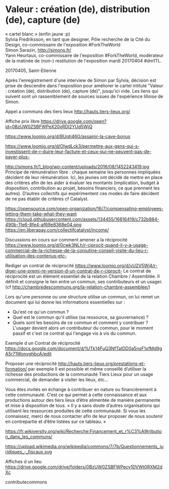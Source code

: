 # Valeur : création (de), distribution (de), capture (de)
« cartel blanc » (enfin jaune :p)  
Sylvia Fredriksson, en tant que designer, Pôle recherche de la Cité du Design, co-commissaire de l'exposition #ForkTheWorld  
Simon Sarazin, http://simons.fr/  
Yann Heurtaux, co-commissaire de l'exposition #ForkTheWorld, modérateur de la matinée de (non-) restitution de l'exposition mardi 20170404 #dm1TL.  

20170405, Saint-Etienne  

Après l'enregistrement d'une interview de Simon par Sylvia, décision est prise de descendre dans l'exposition pour améliorer le cartel intitulé "Valeur : création (de), distribution (de), capture (de)", jusqu'ici vide. Les liens qui suivent sont un rassemblement de sources issues de l'expérience lilloise de Simon.  

Appel a communs des tiers lieux
http://hauts.tiers-lieux.org/

Affiche prix libre
https://drive.google.com/open?id=0BzUW0ZSBFWPeX20xRDl2YUd5WjQ

https://www.loomio.org/d/BUqti46G/assainir-la-cave-bonus

https://www.loomio.org/d/OlwdLck3/permettre-aux-gens-qui-s-investissent-de-r-duire-leur-facture-et-ceux-qui-ne-peuvent-pas-de-payer-plus-

http://simons.fr/1_blog/wp-content/uploads/2016/08/1452243419.jpg
Principe de rémunération libre : chaque semaine les personnes impliquées décident de leur rémunération. Ici, les jeunes ont décidé de mettre en place des critères afin de les aider à évaluer les montants (implication, budget à disposition, contribution au projet, besoins financiers, ce que prennent les autres). D’autres collectifs qui expérimentent ces modes de faire décident de ne pas établir de critères cf Catalyst.

https://opensource.com/open-organization/16/7/compensating-employees-letting-them-take-what-they-want
https://cloud.githubusercontent.com/assets/134455/16816419/c732b884-490b-11e6-8fe4-af69e8368e04.png
https://en.liberapay.com/collectifcatalyst/income/

Discussions en cours sur comment amener a la réciprocité
https://www.loomio.org/d/0cwk3NLh/r-ciprocit-quand-il-y-a-usage-commercial-de-la-richesse-de-la-coroutine-conseil-visite-du-lieu-r-utilisation-des-contenus-etc-

Rediger un contrat de réciprocité
https://www.loomio.org/d/vU2V5Wi4/r-diger-une-premi-re-version-d-un-contrat-de-r-ciprocit-
Le contrat de réciprocité est un élément essentiel de la relation Chambre / Assemblée. Il définit et consigne le lien entre un commun, ses contributeurs et un usager. (cf http://chambredescommuns.org/la-relation-chambre-assemblee/)

Lors qu'une personne ou une structure utilise un commun, on lui remet un document qui lui donne les informations essentielles sur :
- Qu'est ce qu'un commun ?
- Quel est le commun qu'il utilise (sa ressource, sa gouvernance) ?
- Quels sont les besoins de ce commun et comment y contribuer ?
L'usager devient alors un contributeur du commun, pour le moment passif et c'est ce contrat qui l'engage vis à vis du commun.

Exemple d un Contrat de réciprocité
https://docs.google.com/document/d/1UTk14FuQ3NfTaIDD0a5nsF1xfMd9gA5r71WonvghbcA/edit

Proposer une réciprocité
http://hauts.tiers-lieux.org/prestations-et-formation/ par exemple 
Il est possible et même conseillé d’utiliser la richesse des productions de la communauté Tiers Lieux pour un usage commercial, de demander à visiter les lieux, etc…

Vous êtes invités en échange à contribuer en nature ou financièrement à cette communauté. C’est ce qui permet à cette connaissance et aux productions autour des tiers lieux d’être alimentée de manière permanente et mise à disposition de tous.
« Il y a sans doute d’autres organisations qui utilisent les ressources produites de cette communauté. Si vous les connaissez, merci de nous contacter afin de leur proposer de nous soutenir en contrepartie et d’être listées sur ce tableau. »



https://fr.wikiversity.org/wiki/Recherche:Financement_et_r%C3%A9tribution_dans_les_communs/


https://upload.wikimedia.org/wikipedia/commons/7/7b/Questionnements_juridiques_-_fiscaux.svg




Affiches d un lieu 
https://drive.google.com/drive/folders/0BzUW0ZSBFWPecy1DVWt0RXM2dXc


contributecommons
